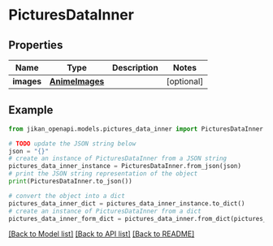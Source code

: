 # PicturesDataInner


## Properties

Name | Type | Description | Notes
------------ | ------------- | ------------- | -------------
**images** | [**AnimeImages**](AnimeImages.md) |  | [optional] 

## Example

```python
from jikan_openapi.models.pictures_data_inner import PicturesDataInner

# TODO update the JSON string below
json = "{}"
# create an instance of PicturesDataInner from a JSON string
pictures_data_inner_instance = PicturesDataInner.from_json(json)
# print the JSON string representation of the object
print(PicturesDataInner.to_json())

# convert the object into a dict
pictures_data_inner_dict = pictures_data_inner_instance.to_dict()
# create an instance of PicturesDataInner from a dict
pictures_data_inner_form_dict = pictures_data_inner.from_dict(pictures_data_inner_dict)
```
[[Back to Model list]](../README.md#documentation-for-models) [[Back to API list]](../README.md#documentation-for-api-endpoints) [[Back to README]](../README.md)


